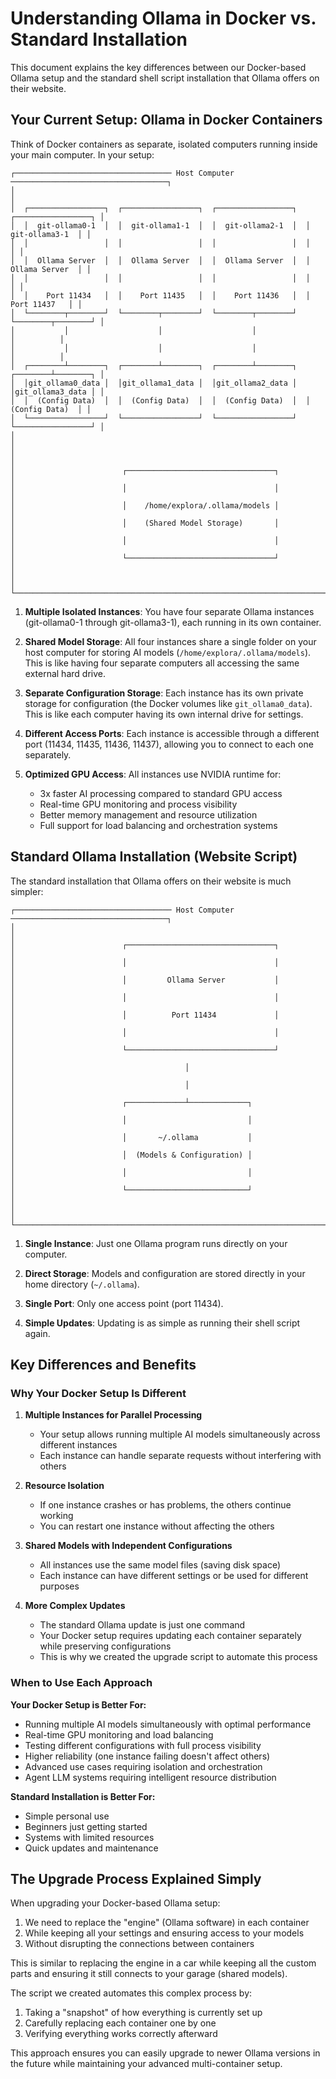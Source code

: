 # Understanding Ollama in Docker vs. Standard Installation

This document explains the key differences between our Docker-based Ollama setup and the standard shell script installation that Ollama offers on their website.

## Your Current Setup: Ollama in Docker Containers

Think of Docker containers as separate, isolated computers running inside your main computer. In your setup:

```
┌─────────────────────────────────── Host Computer ───────────────────────────────────┐
│                                                                                      │
│  ┌─────────────────┐  ┌─────────────────┐  ┌─────────────────┐  ┌─────────────────┐ │
│  │  git-ollama0-1  │  │  git-ollama1-1  │  │  git-ollama2-1  │  │  git-ollama3-1  │ │
│  │                 │  │                 │  │                 │  │                 │ │
│  │  Ollama Server  │  │  Ollama Server  │  │  Ollama Server  │  │  Ollama Server  │ │
│  │                 │  │                 │  │                 │  │                 │ │
│  │    Port 11434   │  │    Port 11435   │  │    Port 11436   │  │    Port 11437   │ │
│  └────────┬────────┘  └────────┬────────┘  └────────┬────────┘  └────────┬────────┘ │
│           │                    │                    │                    │          │
│           │                    │                    │                    │          │
│  ┌────────┴────────┐  ┌────────┴────────┐  ┌────────┴────────┐  ┌────────┴────────┐ │
│  │git_ollama0_data │  │git_ollama1_data │  │git_ollama2_data │  │git_ollama3_data │ │
│  │  (Config Data)  │  │  (Config Data)  │  │  (Config Data)  │  │  (Config Data)  │ │
│  └─────────────────┘  └─────────────────┘  └─────────────────┘  └─────────────────┘ │
│                                                                                      │
│                                                                                      │
│                        ┌─────────────────────────────────┐                           │
│                        │                                 │                           │
│                        │    /home/explora/.ollama/models │                           │
│                        │    (Shared Model Storage)       │                           │
│                        │                                 │                           │
│                        └─────────────────────────────────┘                           │
│                                                                                      │
└──────────────────────────────────────────────────────────────────────────────────────┘
```

1. **Multiple Isolated Instances**: You have four separate Ollama instances (git-ollama0-1 through git-ollama3-1), each running in its own container.

2. **Shared Model Storage**: All four instances share a single folder on your host computer for storing AI models (`/home/explora/.ollama/models`). This is like having four separate computers all accessing the same external hard drive.

3. **Separate Configuration Storage**: Each instance has its own private storage for configuration (the Docker volumes like `git_ollama0_data`). This is like each computer having its own internal drive for settings.

4. **Different Access Ports**: Each instance is accessible through a different port (11434, 11435, 11436, 11437), allowing you to connect to each one separately.

5. **Optimized GPU Access**: All instances use NVIDIA runtime for:
   - 3x faster AI processing compared to standard GPU access
   - Real-time GPU monitoring and process visibility
   - Better memory management and resource utilization
   - Full support for load balancing and orchestration systems

## Standard Ollama Installation (Website Script)

The standard installation that Ollama offers on their website is much simpler:

```
┌─────────────────────────────────── Host Computer ───────────────────────────────────┐
│                                                                                      │
│                        ┌─────────────────────────────────┐                           │
│                        │                                 │                           │
│                        │         Ollama Server           │                           │
│                        │                                 │                           │
│                        │          Port 11434             │                           │
│                        │                                 │                           │
│                        └─────────────────────────────────┘                           │
│                                      │                                               │
│                                      │                                               │
│                        ┌─────────────┴─────────────┐                                 │
│                        │                           │                                 │
│                        │       ~/.ollama           │                                 │
│                        │  (Models & Configuration) │                                 │
│                        │                           │                                 │
│                        └───────────────────────────┘                                 │
│                                                                                      │
└──────────────────────────────────────────────────────────────────────────────────────┘
```

1. **Single Instance**: Just one Ollama program runs directly on your computer.

2. **Direct Storage**: Models and configuration are stored directly in your home directory (`~/.ollama`).

3. **Single Port**: Only one access point (port 11434).

4. **Simple Updates**: Updating is as simple as running their shell script again.

## Key Differences and Benefits

### Why Your Docker Setup Is Different

1. **Multiple Instances for Parallel Processing**
   - Your setup allows running multiple AI models simultaneously across different instances
   - Each instance can handle separate requests without interfering with others

2. **Resource Isolation**
   - If one instance crashes or has problems, the others continue working
   - You can restart one instance without affecting the others

3. **Shared Models with Independent Configurations**
   - All instances use the same model files (saving disk space)
   - Each instance can have different settings or be used for different purposes

4. **More Complex Updates**
   - The standard Ollama update is just one command
   - Your Docker setup requires updating each container separately while preserving configurations
   - This is why we created the upgrade script to automate this process

### When to Use Each Approach

**Your Docker Setup is Better For:**
- Running multiple AI models simultaneously with optimal performance
- Real-time GPU monitoring and load balancing
- Testing different configurations with full process visibility
- Higher reliability (one instance failing doesn't affect others)
- Advanced use cases requiring isolation and orchestration
- Agent LLM systems requiring intelligent resource distribution

**Standard Installation is Better For:**
- Simple personal use
- Beginners just getting started
- Systems with limited resources
- Quick updates and maintenance

## The Upgrade Process Explained Simply

When upgrading your Docker-based Ollama setup:

1. We need to replace the "engine" (Ollama software) in each container
2. While keeping all your settings and ensuring access to your models
3. Without disrupting the connections between containers

This is similar to replacing the engine in a car while keeping all the custom parts and ensuring it still connects to your garage (shared models).

The script we created automates this complex process by:
1. Taking a "snapshot" of how everything is currently set up
2. Carefully replacing each container one by one
3. Verifying everything works correctly afterward

This approach ensures you can easily upgrade to newer Ollama versions in the future while maintaining your advanced multi-container setup.
